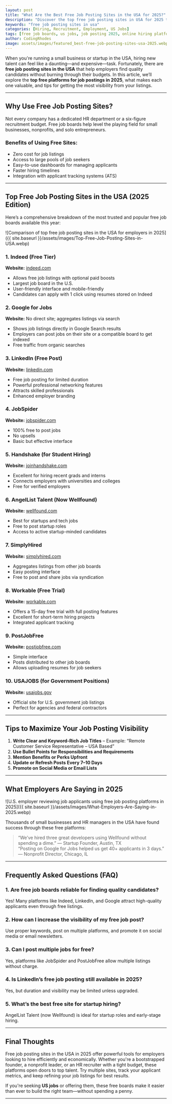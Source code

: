 ```yaml
---
layout: post
title: "What Are the Best Free Job Posting Sites in the USA for 2025?"
description: "Discover the top free job posting sites in USA for 2025 that help employers connect with job seekers nationwide."
keywords: "free job posting sites in usa"
categories: [Hiring, Recruitment, Employment, US Jobs]
tags: [free job boards, us jobs, job posting 2025, online hiring platforms, recruiting tools]
author: CodingRhodes
image: assets/images/featured_best-free-job-posting-sites-usa-2025.webp
---
```


When you're running a small business or startup in the USA, hiring new talent can feel like a daunting—and expensive—task. Fortunately, there are **free job posting sites in the USA** that help employers find quality candidates without burning through their budgets. In this article, we’ll explore the **top free platforms for job postings in 2025**, what makes each one valuable, and tips for getting the most visibility from your listings.

---

## Why Use Free Job Posting Sites?

Not every company has a dedicated HR department or a six-figure recruitment budget. Free job boards help level the playing field for small businesses, nonprofits, and solo entrepreneurs.

### Benefits of Using Free Sites:
- Zero cost for job listings
- Access to large pools of job seekers
- Easy-to-use dashboards for managing applicants
- Faster hiring timelines
- Integration with applicant tracking systems (ATS)

---

## Top Free Job Posting Sites in the USA (2025 Edition)

Here’s a comprehensive breakdown of the most trusted and popular free job boards available this year:

![Comparison of top free job posting sites in the USA for employers in 2025]({{ site.baseurl }}/assets/images/Top-Free-Job-Posting-Sites-in-USA.webp)

### 1. **Indeed (Free Tier)**

**Website:** [indeed.com](https://www.indeed.com)

- Allows free job listings with optional paid boosts
- Largest job board in the U.S.
- User-friendly interface and mobile-friendly
- Candidates can apply with 1 click using resumes stored on Indeed

### 2. **Google for Jobs**

**Website:** No direct site; aggregates listings via search

- Shows job listings directly in Google Search results
- Employers can post jobs on their site or a compatible board to get indexed
- Free traffic from organic searches

### 3. **LinkedIn (Free Post)**

**Website:** [linkedin.com](https://www.linkedin.com)

- Free job posting for limited duration
- Powerful professional networking features
- Attracts skilled professionals
- Enhanced employer branding

### 4. **JobSpider**

**Website:** [jobspider.com](https://www.jobspider.com)

- 100% free to post jobs
- No upsells
- Basic but effective interface

### 5. **Handshake (for Student Hiring)**

**Website:** [joinhandshake.com](https://joinhandshake.com)

- Excellent for hiring recent grads and interns
- Connects employers with universities and colleges
- Free for verified employers

### 6. **AngelList Talent (Now Wellfound)**

**Website:** [wellfound.com](https://www.wellfound.com)

- Best for startups and tech jobs
- Free to post startup roles
- Access to active startup-minded candidates

### 7. **SimplyHired**

**Website:** [simplyhired.com](https://www.simplyhired.com)

- Aggregates listings from other job boards
- Easy posting interface
- Free to post and share jobs via syndication

### 8. **Workable (Free Trial)**

**Website:** [workable.com](https://www.workable.com)

- Offers a 15-day free trial with full posting features
- Excellent for short-term hiring projects
- Integrated applicant tracking

### 9. **PostJobFree**

**Website:** [postjobfree.com](https://www.postjobfree.com)

- Simple interface
- Posts distributed to other job boards
- Allows uploading resumes for job seekers

### 10. **USAJOBS (for Government Positions)**

**Website:** [usajobs.gov](https://www.usajobs.gov)

- Official site for U.S. government job listings
- Perfect for agencies and federal contractors

---

## Tips to Maximize Your Job Posting Visibility

1. **Write Clear and Keyword-Rich Job Titles** – Example: “Remote Customer Service Representative – USA Based”
2. **Use Bullet Points for Responsibilities and Requirements**
3. **Mention Benefits or Perks Upfront**
4. **Update or Refresh Posts Every 7–10 Days**
5. **Promote on Social Media or Email Lists**

---

## What Employers Are Saying in 2025

![U.S. employer reviewing job applicants using free job posting platforms in 2025]({{ site.baseurl }}/assets/images/What-Employers-Are-Saying-in-2025.webp)

Thousands of small businesses and HR managers in the USA have found success through these free platforms:

> “We’ve hired three great developers using Wellfound without spending a dime.” — Startup Founder, Austin, TX  
> “Posting on Google for Jobs helped us get 40+ applicants in 3 days.” — Nonprofit Director, Chicago, IL

---

## Frequently Asked Questions (FAQ)

### 1. Are free job boards reliable for finding quality candidates?
Yes! Many platforms like Indeed, LinkedIn, and Google attract high-quality applicants even through free listings.

### 2. How can I increase the visibility of my free job post?
Use proper keywords, post on multiple platforms, and promote it on social media or email newsletters.

### 3. Can I post multiple jobs for free?
Yes, platforms like JobSpider and PostJobFree allow multiple listings without charge.

### 4. Is LinkedIn’s free job posting still available in 2025?
Yes, but duration and visibility may be limited unless upgraded.

### 5. What’s the best free site for startup hiring?
AngelList Talent (now Wellfound) is ideal for startup roles and early-stage hiring.

---

## Final Thoughts

Free job posting sites in the USA in 2025 offer powerful tools for employers looking to hire efficiently and economically. Whether you're a bootstrapped founder, a nonprofit leader, or an HR recruiter with a tight budget, these platforms open doors to top talent. Try multiple sites, track your applicant metrics, and keep refining your job listings for best results.

If you're seeking **US jobs** or offering them, these free boards make it easier than ever to build the right team—without spending a penny.

---
